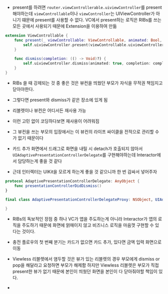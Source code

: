 - present를 하려면 `router.viewControllerable.uiviewController`를 present 해야하는데 `viewControllable`이나 `viewController`는 UIViewController가 아니기 떄문에 present를 사용할 수 없다. VC에서 present하는 로직은 RIBs를 쓰는 모든 곳에서 사용되기 때문에 Extension을 이용하여 만듦
```swift
extension ViewControllable {
    func present(_ viewControllable: ViewControllable, animated: Bool, completion: (() -> Void)?) {
        self.uiviewController.present(viewControllable.uiviewController, animated: true, completion: completion)
    }
    
    func dismiss(completion: (() -> Void)?) {
        self.uiviewController.dismiss(animated: true, completion: completion)
    }
}
```

- RIBs 쓸 때 강제되는 것 중 좋은 것은 뷰컨을 띄웠던 부모가 자식을 무적권 책임지고 닫아야한다.
- 그렇다면 present와 dismiss가 같은 장소에 있게 됨
- 리블렛이나 뷰컨은 어디서든 재사용 가능
- 이런 고민 없이 코딩하다보면 재사용이 어려워짐
- 그 뷰컨을 쓰는 부모의 입장에서는 이 뷰컨의 라이프 싸이클을 전적으로 관리할 수가 없기 때문이다

- 카드 추가 화면에서 드래그로 화면을 내릴 시 detach가 호출되지 않아서 `UIAdaptivePresentationControllerDelegate`를 구현해야하는데 Interactor에서 담당하는게 좋을 것 같다
- 근데 인터렉터는 UIKit을 모르게 하는게 좋을 것 같으니까 한 번 감싸서 넣어주자

```swift
protocol AdaptivePresentationControllerDelegate: AnyObject {
    func presentationControllerDidDismiss()
}

final class AdaptivePresentationControllerDelegateProxy: NSObject, UIAdaptivePresentationControllerDelegate {
    
}
```

- RIBs의 독보적인 장점 중 하나 VC가 앱을 주도하는게 아니라 Interactor가 앱의 로직을 주도하기 때문에 화면에 얽매이지 않고 비즈니스 로직을 마음껏 구현할 수 있다는 것이다.
- 충전 플로우의 첫 번째 분기는 카드가 없으면 카드 추가, 있다면 금액 입력 화면으로 이동

- Viewless 리블렛에서 염두할 것은 뷰가 있는 리블렛의 경우 부모에게 dismiss or pop을 해달라고 요청하면 부모가 해제함 하지만 Viewless 리블렛은 부모가 직접 present한 뷰가 없기 때문에 본인이 띄웠던 화면을 본인이 다 닫아줘야할 책임이 있다.
- 